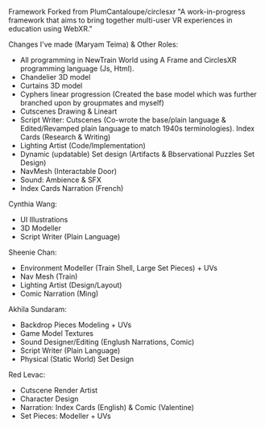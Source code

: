 Framework Forked from PlumCantaloupe/circlesxr
"A work-in-progress framework that aims to bring together multi-user VR experiences in education using WebXR."

Changes I've made (Maryam Teima) & Other Roles: 
- All programming in NewTrain World using A Frame and CirclesXR programming language (Js, Html). 
- Chandelier 3D model
- Curtains 3D model 
- Cyphers linear progression (Created the base model which was further branched upon by groupmates and myself)
- Cutscenes Drawing & Lineart  
- Script Writer: Cutscenes (Co-wrote the base/plain language & Edited/Revamped plain language to match 1940s terminologies). Index Cards (Research & Writing)
- Lighting Artist (Code/Implementation)
- Dynamic (updatable) Set design (Artifacts & Bbservational Puzzles Set Design)
- NavMesh (Interactable Door)
- Sound: Ambience & SFX
- Index Cards Narration (French) 

Cynthia Wang:
- UI Illustrations 
- 3D Modeller
- Script Writer (Plain Language)

Sheenie Chan:
- Environment Modeller (Train Shell, Large Set Pieces) + UVs 
- Nav Mesh (Train)
- Lighting Artist (Design/Layout)
- Comic Narration (Ming)

Akhila Sundaram:
- Backdrop Pieces Modeling + UVs
- Game Model Textures
- Sound Designer/Editing (Englush Narrations, Comic)
- Script Writer (Plain Language)
- Physical (Static World) Set Design

Red Levac:
- Cutscene Render Artist
- Character Design
- Narration: Index Cards (English) & Comic (Valentine)
- Set Pieces: Modeller + UVs

